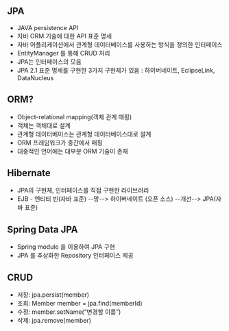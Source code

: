 ## JPA
- JAVA persistence API
- 자바 ORM 기술에 대한 API 표준 명세
- 자바 어플리케이션에서 관계형 데이터베이스를 사용하는 방식을 정의한 인터페이스
- EntityManager 를 통해 CRUD 처리
- JPA는 인터페이스의 모음 
- JPA 2.1 표준 명세를 구현한 3가지 구현체가 있음 : 하이버네이트, EclipseLink, DataNucleus


## ORM?
- Object-relational mapping(객체 관계 매핑)
- 객체는 객체대로 설계
- 관계형 데이터베이스는 관계형 데이터베이스대로 설계
- ORM 프레임워크가 중간에서 매핑
- 대중적인 언어에는 대부분 ORM 기술이 존재


## Hibernate
- JPA의 구현체, 인터페이스를 직접 구현한 라이브러리
- EJB - 엔티티 빈(자바 표준) --망--> 하이버네이트 (오픈 소스) --개선--> JPA(자바 표준)

## Spring Data JPA
- Spring module 을 이용하여 JPA 구현 
- JPA 를 추상화한 Repository 인터페이스 제공 


## CRUD
- 저장: jpa.persist(member)
- 조회: Member member = jpa.find(memberId)
- 수정: member.setName(“변경할 이름”)
- 삭제: jpa.remove(member)
